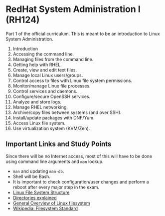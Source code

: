 # RedHat System Administration I (RH124)
Part 1 of the official curriculum.  This is meant to be an introduction to Linux System Administration.

1.  Introduction
2.  Accessing the command line.
3.  Managing files from the command line.
4.  Getting help with RHEL.
5.  Create, view and edit text files.
6.  Manage local Linux users/groups.
7.  Control access to files with Linux file system permissions.
8.  Monitor/manage Linux file processes.
9.  Control services and daemons.
10. Configure/secure OpenSSH services.
11. Analyze and store logs.
12. Manage RHEL networking.
13. Archive/copy files between systems (and over SSH).
14. Install/update packages with DNF/Yum.
15. Access Linux file system.
16. Use virtualization system (KVM/Zen).

## Important Links and Study Points
Since there will be no Internet access, most of this will have to be done using command line arguments and `man` lookup.

- `man` and updating `man-db`.
- Shell will be Bash.
- It is important to check configuration/user changes and perform a reboot after every major step in the exam.
- [Linux File System Structure](https://www.geeksforgeeks.org/linux-file-hierarchy-structure/)
- [Directories explained](https://www.howtogeek.com/117435/htg-explains-the-linux-directory-structure-explained/)
- [General Overview of Linux filesystem](https://www.tldp.org/LDP/intro-linux/html/sect_03_01.html)
- [Wikipedia: Filesystem Standard](https://en.wikipedia.org/wiki/Filesystem_Hierarchy_Standard)
